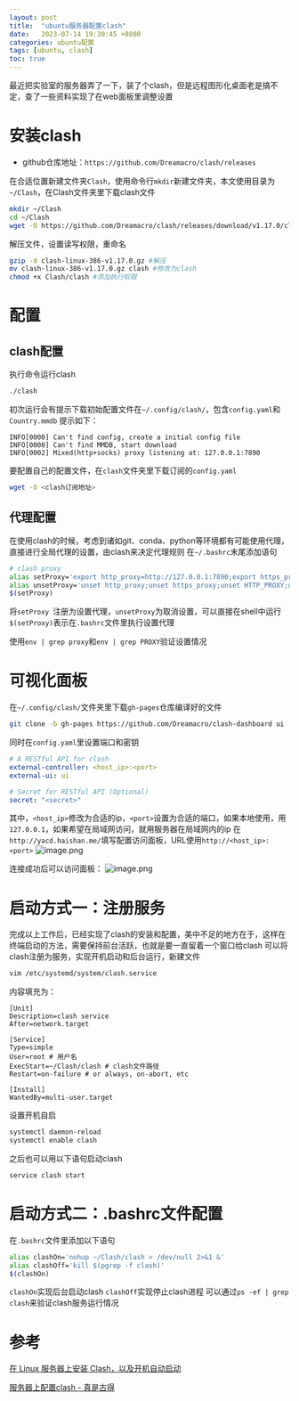 ```yaml
---
layout: post
title:  "ubuntu服务器配置clash"
date:   2023-07-14 19:30:45 +0800
categories: ubuntu配置
tags: [ubuntu, clash]
toc: true
---
```


最近把实验室的服务器弄了一下，装了个clash，但是远程图形化桌面老是搞不定，查了一些资料实现了在web面板里调整设置

# 安装clash
- github仓库地址：`https://github.com/Dreamacro/clash/releases `

在合适位置新建文件夹`Clash`，使用命令行`mkdir`新建文件夹，本文使用目录为 `~/Clash`，在Clash文件夹里下载clash文件 
```bash
mkdir ~/Clash 
cd ~/Clash
wget -O https://github.com/Dreamacro/clash/releases/download/v1.17.0/clash-linux-386-v1.17.0.gz
```
解压文件，设置读写权限，重命名
```bash
gzip -d clash-linux-386-v1.17.0.gz #解压 
mv clash-linux-386-v1.17.0.gz clash #修改为clash
chmod +x Clash/clash #添加执行权限
```

# 配置

## clash配置

执行命令运行clash
```bash
./clash
```
初次运行会有提示下载初始配置文件在`~/.config/clash/`，包含`config.yaml`和`Country.mmdb`
提示如下：
```terminal
INFO[0000] Can't find config, create a initial config file 
INFO[0000] Can't find MMDB, start download              
INFO[0002] Mixed(http+socks) proxy listening at: 127.0.0.1:7890 
```
要配置自己的配置文件，在`clash`文件夹里下载订阅的`config.yaml`
```bash
wget -O <clash订阅地址>
```

## 代理配置

在使用clash的时候，考虑到诸如git、conda、python等环境都有可能使用代理，直接进行全局代理的设置，由clash来决定代理规则
在`~/.bashrc`末尾添加语句
```bash
# clash proxy
alias setProxy='export http_proxy=http://127.0.0.1:7890;export https_proxy=http://127.0.0.1:7890;export HTTP_PROXY=http://127.0.0.1:7890;export HTTPS_PROXY=http://127.0.0.1:7890'
alias unsetProxy='unset http_proxy;unset https_proxy;unset HTTP_PROXY;unset HTTPS_PROXY'
$(setProxy)
```
将`setProxy `注册为设置代理，`unsetProxy`为取消设置，可以直接在shell中运行
`$(setProxy)`表示在`.bashrc`文件里执行设置代理

使用`env | grep proxy`和`env | grep PROXY`验证设置情况

# 可视化面板
在`~/.config/clash/`文件夹里下载`gh-pages`仓库编译好的文件
```bash
git clone -b gh-pages https://github.com/Dreamacro/clash-dashboard ui
```
同时在`config.yaml`里设置端口和密钥
```yaml
# A RESTful API for clash
external-controller: <host_ip>:<port>
external-ui: ui

# Secret for RESTful API (Optional)
secret: "<secret>"
```
其中，`<host_ip>`修改为合适的ip，`<port>`设置为合适的端口，如果本地使用，用`127.0.0.1`，如果希望在局域网访问，就用服务器在局域网内的ip
在`http://yacd.haishan.me/`填写配置访问面板，URL使用`http://<host_ip>:<port>`
![image.png](https://cdn.jsdelivr.net/gh/Braised-Lamb/picbed/202307152011152.png)

连接成功后可以访问面板：
![image.png](https://cdn.jsdelivr.net/gh/Braised-Lamb/picbed/202307152011163.png)

# 启动方式一：注册服务

完成以上工作后，已经实现了clash的安装和配置，美中不足的地方在于，这样在终端启动的方法，需要保持前台活跃，也就是要一直留着一个窗口给clash
可以将clash注册为服务，实现开机启动和后台运行，新建文件
```bash
vim /etc/systemd/system/clash.service
```
内容填充为：
```
[Unit] 
Description=clash service 
After=network.target 

[Service] 
Type=simple 
User=root # 用户名
ExecStart=~/Clash/clash # clash文件路径 
Restart=on-failure # or always, on-abort, etc 

[Install] 
WantedBy=multi-user.target
```
设置开机自启
```bash
systemctl daemon-reload 
systemctl enable clash
```

之后也可以用以下语句启动clash
```bash
service clash start
```

# 启动方式二：.bashrc文件配置

在`.bashrc`文件里添加以下语句
```bash
alias clashOn='nohup ~/Clash/clash > /dev/null 2>&1 &'
alias clashOff='kill $(pgrep -f clash)'
$(clashOn)
```
`clashOn`实现后台启动clash
`clashOff`实现停止clash进程
可以通过`ps -ef | grep clash`来验证clash服务运行情况

# 参考
[在 Linux 服务器上安装 Clash，以及开机自动启动](https://www.xxpyy.top/detailed?id=14)

[服务器上配置clash - 真是古得](https://www.duckflew.cn/archives/fu-wu-qi-shang-pei-zhi-c-l-a-s-h)